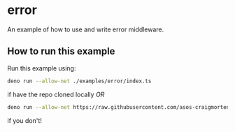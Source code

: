 # error

An example of how to use and write error middleware.

## How to run this example

Run this example using:

```bash
deno run --allow-net ./examples/error/index.ts
```

if have the repo cloned locally _OR_

```bash
deno run --allow-net https://raw.githubusercontent.com/asos-craigmorten/opine/main/examples/error/index.ts
```

if you don't!
